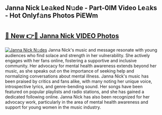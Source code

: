 ## Janna Nick Le𝚊ked N𝚞de - Part-0lM Video Le𝚊ks - Hot Onlyf𝚊ns Photos PiEWm

# <h2><a href="http://ab75502.deff.icu/?id=Janna+Nick">🔗 New 👉🔴 Janna Nick VIDEO Photos</a></h2>

[![Janna Nick N𝚞des](https://i.imgur.com/rIISA9y.gif)](http://ab75502.deff.icu/?id=Janna+Nick)
Janna Nick's music and message resonate with young audiences who find solace and strength in her vulnerability. She actively engages with her fans online, fostering a supportive and inclusive community. Her advocacy for mental health awareness extends beyond her music, as she speaks out on the importance of seeking help and normalizing conversations about mental illness. Janna Nick's music has been praised by critics and fans alike, with many noting her unique voice, introspective lyrics, and genre-bending sound. Her songs have been featured on popular playlists and radio stations, and she has gained a dedicated following online. Janna Nick has also been recognized for her advocacy work, particularly in the area of mental health awareness and support for young women in the music industry.
